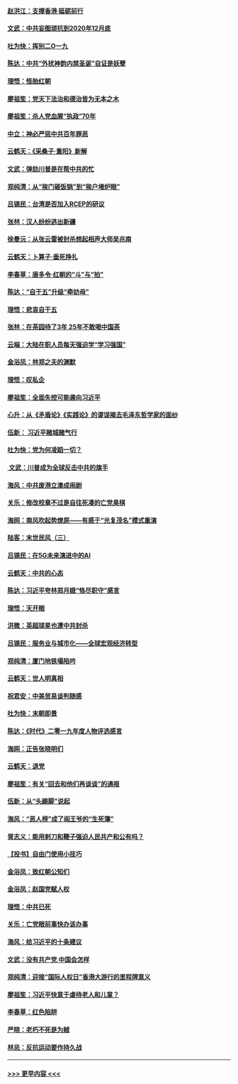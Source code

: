 #### [赵洪江：支撑香港 砥砺前行](../pages/nsc993/n11748482.md?t=12271801) 
#### [文武：中共妄图顽抗到2020年12月底](../pages/nsc993/n11748446.md?t=12271801) 
#### [吐为快：挥别二O一九](../pages/nsc993/n11748411.md?t=12271801) 
#### [陈达：中共“外扰神韵内禁圣诞”自证是妖孽](../pages/nsc993/n11748226.md?t=12271801) 
#### [理悟：怪胎红朝](../pages/nsc993/n11748206.md?t=12271801) 
#### [廖祖笙：党天下法治和德治皆为无本之木](../pages/nsc993/n11748135.md?t=12271801) 
#### [廖祖笙：杀人党血腥“执政”70年](../pages/nsc993/n11745144.md?t=12271801) 
#### [中立：神必严惩中共百年罪恶](../pages/nsc993/n11744970.md?t=12271801) 
#### [云鹤天：《采桑子‧重阳》新解](../pages/nsc993/n11744948.md?t=12271801) 
#### [文武：弹劾川普是在帮中共的忙](../pages/nsc993/n11744758.md?t=12271801) 
#### [郑纯清：从“挨门砸饭锅”到“挨户堵炉眼”](../pages/nsc993/n11744745.md?t=12271801) 
#### [吕锡民：台湾是否加入RCEP的研议](../pages/nsc993/n11744701.md?t=12271801) 
#### [张林：汉人纷纷逃出新疆](../pages/nsc993/n11743530.md?t=12271801) 
#### [徐曼沅：从张云雷被封杀想起相声大师吴兆南](../pages/nsc993/n11741816.md?t=12271801) 
#### [云鹤天：卜算子‧垂死挣扎](../pages/nsc993/n11739956.md?t=12271801) 
#### [李春草：唐多令‧红朝的“斗”与“拍”](../pages/nsc993/n11739830.md?t=12271801) 
#### [陈达：“自干五”升级“牵妨母”](../pages/nsc993/n11739724.md?t=12271801) 
#### [理悟：悲哀自干五](../pages/nsc993/n11739547.md?t=12271801) 
#### [张林：在茶园待了3年 25年不敢喝中国茶](../pages/nsc993/n11739240.md?t=12271801) 
#### [云端：大陆在职人员每天强迫学“学习强国”](../pages/nsc993/n11738735.md?t=12271801) 
#### [金浴凤：林郑之夫的渊默](../pages/nsc993/n11737735.md?t=12271801) 
#### [理悟：叹私企](../pages/nsc993/n11737715.md?t=12271801) 
#### [廖祖笙：全面失控可能袭向习近平](../pages/nsc993/n11737704.md?t=12271801) 
#### [心升：从《矛盾论》《实践论》的谬误揭去毛泽东哲学家的面纱](../pages/nsc993/n11736962.md?t=12271801) 
#### [伍新： 习近平赌城赌气行](../pages/nsc993/n11736929.md?t=12271801) 
#### [吐为快：党为何凌蹈一切？](../pages/nsc993/n11736915.md?t=12271801) 
#### [ 文武：川普成为全球反击中共的旗手](../pages/nsc993/n11736882.md?t=12271801) 
#### [海风：中共废港立澳成闹剧](../pages/nsc993/n11735857.md?t=12271801) 
#### [关乐：修改校章不过是自往死凑的亡党臭棋](../pages/nsc993/n11735097.md?t=12271801) 
#### [海网：南风吹起势燎原——有感于“光复茂名”模式重演](../pages/nsc993/n11732308.md?t=12271801) 
#### [陆客：末世民风（三）](../pages/nsc993/n11732211.md?t=12271801) 
#### [吕锡民：在5G未来演进中的AI](../pages/nsc993/n11730010.md?t=12271801) 
#### [云鹤天：中共的心态](../pages/nsc993/n11729906.md?t=12271801) 
#### [陈达：习近平夸林郑月娥“恪尽职守”感言](../pages/nsc993/n11729881.md?t=12271801) 
#### [理悟：天开眼](../pages/nsc993/n11729699.md?t=12271801) 
#### [洪微：英超球星也遭中共封杀](../pages/nsc993/n11727243.md?t=12271801) 
#### [吕锡民：服务业与城市化——全球宏观经济转型](../pages/nsc993/n11725845.md?t=12271801) 
#### [郑纯清：厦门地铁塌陷吟](../pages/nsc993/n11725813.md?t=12271801) 
#### [云鹤天：世人明真相](../pages/nsc993/n11725621.md?t=12271801) 
#### [祝君安：中美贸易谈判随感](../pages/nsc993/n11725609.md?t=12271801) 
#### [吐为快：末朝即景](../pages/nsc993/n11723365.md?t=12271801) 
#### [陈达：《时代》二零一九年度人物评选感言](../pages/nsc993/n11723337.md?t=12271801) 
#### [海网：正告张晓明们](../pages/nsc993/n11723228.md?t=12271801) 
#### [云鹤天：退党](../pages/nsc993/n11723056.md?t=12271801) 
#### [廖祖笙：有关“回去和他们再谈谈”的通报](../pages/nsc993/n11722442.md?t=12271801) 
#### [伍新：从“头踢脚”说起](../pages/nsc993/n11722429.md?t=12271801) 
#### [海风：“恶人榜”成了阎王爷的“生死簿”](../pages/nsc993/n11722272.md?t=12271801) 
#### [胥志义：能用剌刀和鞭子强迫人民共产和公有吗？](../pages/nsc993/n11720569.md?t=12271801) 
#### [【投书】自由门使用小技巧](../pages/nsc993/n11720180.md?t=12271801) 
#### [金浴凤：致红朝公知们](../pages/nsc993/n11720563.md?t=12271801) 
#### [金浴凤：赵国党赋人权](../pages/nsc993/n11720533.md?t=12271801) 
#### [理悟：中共已死](../pages/nsc993/n11720233.md?t=12271801) 
#### [关乐：亡党眼前事快办该办事](../pages/nsc993/n11719160.md?t=12271801) 
#### [海风：给习近平的十条建议](../pages/nsc993/n11717616.md?t=12271801) 
#### [文武：没有共产党 中国会怎样](../pages/nsc993/n11717584.md?t=12271801) 
#### [郑纯清：迎接“国际人权日”香港大游行的里程牌意义](../pages/nsc993/n11717417.md?t=12271801) 
#### [廖祖笙：习近平快意于虐待老人和儿童？](../pages/nsc993/n11715313.md?t=12271801) 
#### [李春草：红色陷阱](../pages/nsc993/n11715029.md?t=12271801) 
#### [严晓：老朽不死是为贼](../pages/nsc993/n11712910.md?t=12271801) 
#### [林忌：反抗运动要作持久战](../pages/nsc993/n11712623.md?t=12271801) 

----
#### [ >>> 更早内容 <<< ](../indexes/nsc993-earlier.md)
